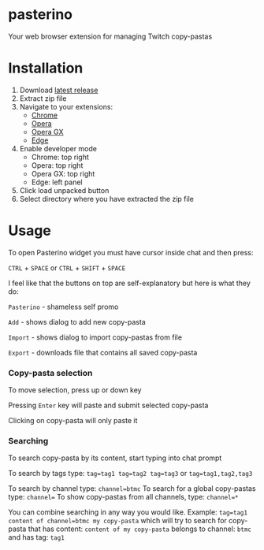 # pasterino

Your web browser extension for managing Twitch copy-pastas

# Installation

1. Download [latest release](https://github.com/CaptSiro/pasterino/releases)
2. Extract zip file
3. Navigate to your extensions:
    - [Chrome](chrome://extensions/)
    - [Opera](chrome://extensions/)
    - [Opera GX](chrome://extensions/)
    - [Edge](edge://extensions/)
4. Enable developer mode
    - Chrome: top right
    - Opera: top right
    - Opera GX: top right
    - Edge: left panel
5. Click load unpacked button
6. Select directory where you have extracted the zip file

# Usage

To open Pasterino widget you must have cursor inside chat and then
press:

`CTRL` + `SPACE` or `CTRL` + `SHIFT` + `SPACE`

I feel like that the buttons on top are self-explanatory but here
is what they do:

`Pasterino` - shameless self promo

`Add` - shows dialog to add new copy-pasta

`Import` - shows dialog to import copy-pastas from file

`Export` - downloads file that contains all saved copy-pasta

### Copy-pasta selection

To move selection, press up or down key

Pressing `Enter` key will paste and submit selected copy-pasta

Clicking on copy-pasta will only paste it

### Searching

To search copy-pasta by its content, start typing into chat prompt

To search by tags type: `tag=tag1 tag=tag2 tag=tag3` or `tag=tag1,tag2,tag3`

To search by channel type: `channel=btmc` To search for a global 
copy-pastas type: `channel=` To show copy-pastas from all channels,
type: `channel=*`

You can combine searching in any way you would like. Example:
`tag=tag1 content of channel=btmc my copy-pasta` which will try to
search for copy-pasta that has content: `content of my copy-pasta`
belongs to channel: `btmc` and has tag: `tag1`
